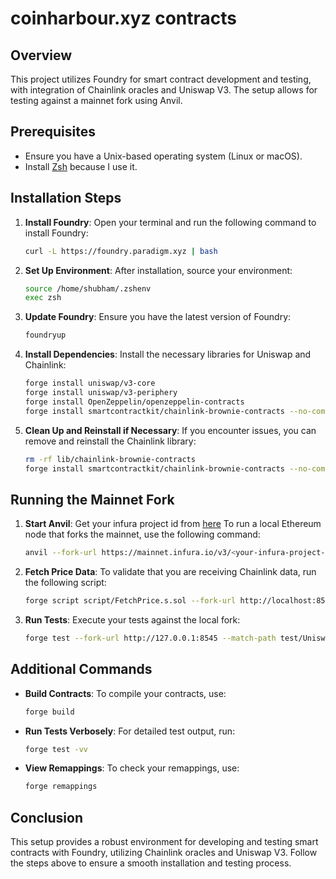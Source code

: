 # coinharbour.xyz contracts

## Overview

This project utilizes Foundry for smart contract development and testing, with integration of Chainlink oracles and Uniswap V3. The setup allows for testing against a mainnet fork using Anvil.

## Prerequisites

- Ensure you have a Unix-based operating system (Linux or macOS).
- Install [Zsh](https://www.zsh.org/) because I use it.

## Installation Steps

1. **Install Foundry**:
   Open your terminal and run the following command to install Foundry:
   ```bash
   curl -L https://foundry.paradigm.xyz | bash
   ```

2. **Set Up Environment**:
   After installation, source your environment:
   ```bash
   source /home/shubham/.zshenv
   exec zsh
   ```

3. **Update Foundry**:
   Ensure you have the latest version of Foundry:
   ```bash
   foundryup
   ```

4. **Install Dependencies**:
   Install the necessary libraries for Uniswap and Chainlink:
   ```bash
   forge install uniswap/v3-core
   forge install uniswap/v3-periphery
   forge install OpenZeppelin/openzeppelin-contracts
   forge install smartcontractkit/chainlink-brownie-contracts --no-commit
   ```

5. **Clean Up and Reinstall if Necessary**:
   If you encounter issues, you can remove and reinstall the Chainlink library:
   ```bash
   rm -rf lib/chainlink-brownie-contracts
   forge install smartcontractkit/chainlink-brownie-contracts --no-commit
   ```

## Running the Mainnet Fork

1. **Start Anvil**: Get your infura project id from [here](https://app.infura.io/)
   To run a local Ethereum node that forks the mainnet, use the following command:
   ```bash
   anvil --fork-url https://mainnet.infura.io/v3/<your-infura-project-id>
   ```

2. **Fetch Price Data**:
   To validate that you are receiving Chainlink data, run the following script:
   ```bash
   forge script script/FetchPrice.s.sol --fork-url http://localhost:8545 --broadcast
   ```


3. **Run Tests**:
   Execute your tests against the local fork:
   ```bash
   forge test --fork-url http://127.0.0.1:8545 --match-path test/UniswapV3.t.sol -vv
   ```


## Additional Commands

- **Build Contracts**:
   To compile your contracts, use:
   ```bash
   forge build
   ```

- **Run Tests Verbosely**:
   For detailed test output, run:
   ```bash
   forge test -vv
   ```

- **View Remappings**:
   To check your remappings, use:
   ```bash
   forge remappings
   ```

## Conclusion

This setup provides a robust environment for developing and testing smart contracts with Foundry, utilizing Chainlink oracles and Uniswap V3. Follow the steps above to ensure a smooth installation and testing process.